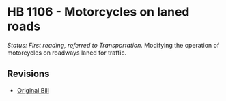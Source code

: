 # HB 1106 - Motorcycles on laned roads
*Status: First reading, referred to Transportation.*
Modifying the operation of motorcycles on roadways laned for traffic.

## Revisions
* [Original Bill](1/)